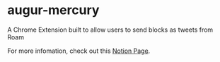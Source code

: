 # augur-mercury
A Chrome Extension built to allow users to send blocks as tweets from Roam

For more infomation, check out this [Notion Page](https://www.notion.so/Mercury-Chrome-Extension-bb9693614478409f8cdee409592affab).
